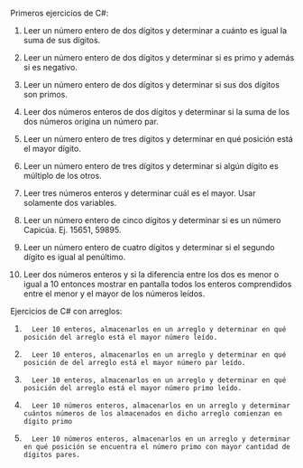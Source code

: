 Primeros ejercicios de C#:

  1.    Leer un número entero de dos dígitos y determinar a cuánto es igual la suma de sus dígitos.
  
  2.    Leer un número entero de dos dígitos y determinar si es primo y además si es negativo.
  
  3.    Leer un número entero de dos dígitos y determinar si sus dos dígitos son primos.
  
  4.    Leer dos números enteros de dos dígitos y determinar si la suma de los dos números origina un número par.
  
  5.    Leer un número entero de tres dígitos y determinar en qué posición está el mayor dígito.
  
  6.    Leer un número entero de tres dígitos y determinar si algún dígito es múltiplo de los otros.
  
  7.    Leer tres números enteros y determinar cuál es el mayor. Usar solamente dos variables.
  
  8.    Leer un número entero de cinco dígitos y determinar si es un número Capicúa. Ej. 15651, 59895. 
  
  9.    Leer un número entero de cuatro dígitos y determinar si el segundo dígito es igual al penúltimo.
  
  10. Leer dos números enteros y si la diferencia entre los dos es menor o igual a 10 entonces mostrar en pantalla todos los enteros comprendidos entre el menor y el mayor de los números leídos.

Ejercicios de C# con arreglos:
  
  1.       Leer 10 enteros, almacenarlos en un arreglo y determinar en qué posición del arreglo está el mayor número leído.
  
  2.       Leer 10 enteros, almacenarlos en un arreglo y determinar en qué posición de del arreglo está el mayor número par leído.
  
  3.       Leer 10 enteros, almacenarlos en un arreglo y determinar en qué posición del arreglo está el mayor número primo leído.
  
  4.       Leer 10 números enteros, almacenarlos en un arreglo y determinar cuántos números de los almacenados en dicho arreglo comienzan en dígito primo
  
  5.       Leer 10 números enteros, almacenarlos en un arreglo y determinar en qué posición se encuentra el número primo con mayor cantidad de dígitos pares.
